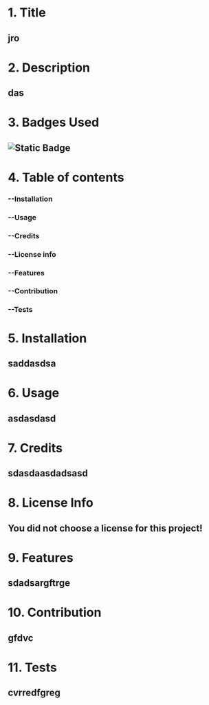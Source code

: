 
#  1. Title
## jro
# 2. Description
## das
# 3. Badges Used
## ![Static Badge](https://img.shields.io/badge/No_License_Chosen-red)
# 4. Table of contents
### --Installation
### --Usage
### --Credits
### --License info
### --Features
### --Contribution
### --Tests
# 5. Installation
## saddasdsa
# 6. Usage
## asdasdasd
# 7. Credits
## sdasdaasdadsasd
# 8. License Info
## You did not choose a license for this project!
## 
# 9. Features
## sdadsargftrge
# 10. Contribution
## gfdvc
# 11. Tests
## cvrredfgreg
  